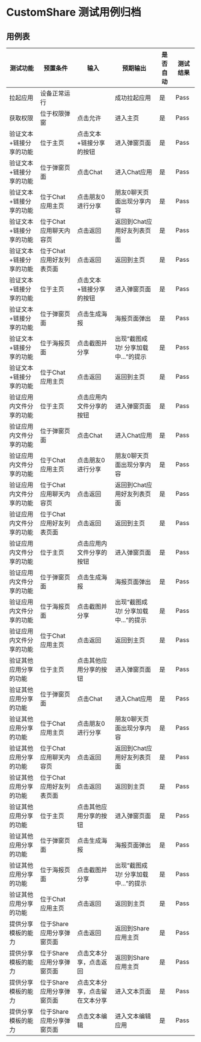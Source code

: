 # CustomShare 测试用例归档

## 用例表

|测试功能|预置条件|输入|预期输出|是否自动|测试结果|
|--------------------------------|--------------------------------|--------------------------------|--------------------------------|--------------------------------|--------------------------------|
|拉起应用|	设备正常运行|		|成功拉起应用|是|Pass|
|获取权限|	位于权限弹窗|	点击允许|	进入主页|是|Pass|
|验证文本+链接分享的功能|	位于主页|   点击文本+链接分享的按钮|   进入弹窗页面|是|Pass|
|验证文本+链接分享的功能|	位于弹窗页面|   点击Chat|   进入Chat应用|是|Pass|
|验证文本+链接分享的功能|	位于Chat应用主页|   点击朋友0进行分享|   朋友0聊天页面出现分享内容|是|Pass|
|验证文本+链接分享的功能|	位于Chat应用聊天内容页|   点击返回|   返回到Chat应用好友列表页面|是|Pass|
|验证文本+链接分享的功能|	位于Chat应用好友列表页面|   点击返回|   返回到主页|是|Pass|
|验证文本+链接分享的功能|	位于主页|   点击文本+链接分享的按钮|   进入弹窗页面|是|Pass|
|验证文本+链接分享的功能|	位于弹窗页面|   点击生成海报|   海报页面弹出|是|Pass|
|验证文本+链接分享的功能|	位于海报页面|   点击截图并分享|   出现“截图成功!   分享加载中...”的提示|是|Pass|
|验证文本+链接分享的功能|	位于Chat应用主页|   点击返回|   返回到主页|是|Pass|
|验证应用内文件分享的功能|	位于主页|   点击应用内文件分享的按钮|   进入弹窗页面|是|Pass|
|验证应用内文件分享的功能|	位于弹窗页面|   点击Chat|   进入Chat应用|是|Pass|
|验证应用内文件分享的功能|	位于Chat应用主页|   点击朋友0进行分享|   朋友0聊天页面出现分享内容|是|Pass|
|验证应用内文件分享的功能|	位于Chat应用聊天内容页|   点击返回|   返回到Chat应用好友列表页面|是|Pass|
|验证应用内文件分享的功能|	位于Chat应用好友列表页面|   点击返回|   返回到主页|是|Pass|
|验证应用内文件分享的功能|	位于主页|   点击应用内文件分享的按钮|   进入弹窗页面|是|Pass|
|验证应用内文件分享的功能|	位于弹窗页面|   点击生成海报|   海报页面弹出|是|Pass|
|验证应用内文件分享的功能|	位于海报页面|   点击截图并分享|   出现“截图成功!   分享加载中...”的提示|是|Pass|
|验证应用内文件分享的功能|	位于Chat应用主页|   点击返回|   返回到主页|是|Pass|
|验证其他应用分享的功能|	位于主页|   点击其他应用分享的按钮|   进入弹窗页面|是|Pass|
|验证其他应用分享的功能|	位于弹窗页面|   点击Chat|   进入Chat应用|是|Pass|
|验证其他应用分享的功能|	位于Chat应用主页|   点击朋友0进行分享|   朋友0聊天页面出现分享内容|是|Pass|
|验证其他应用分享的功能|	位于Chat应用聊天内容页|   点击返回|   返回到Chat应用好友列表页面|是|Pass|
|验证其他应用分享的功能|	位于Chat应用好友列表页面|   点击返回|   返回到主页|是|Pass|
|验证其他应用分享的功能|	位于主页|   点击其他应用分享的按钮|   进入弹窗页面|是|Pass|
|验证其他应用分享的功能|	位于弹窗页面|   点击生成海报|   海报页面弹出|是|Pass|
|验证其他应用分享的功能|	位于海报页面|   点击截图并分享|   出现“截图成功!   分享加载中...”的提示|是|Pass|
|验证其他应用分享的功能|	位于Chat应用主页|   点击返回|   返回到主页|是|Pass|
|提供分享模板的能力|	位于Share应用分享弹窗页面|   点击返回|   返回到Share应用主页|是|Pass|
|提供分享模板的能力|	位于Share应用分享弹窗页面|   点击文本分享，点击返回|   返回到Share应用主页|是|Pass|
|提供分享模板的能力|	位于Share应用分享弹窗页面|   点击文本分享，点击留在文本分享|   进入文本页面|是|Pass|
|提供分享模板的能力|	位于Share应用分享弹窗页面|   点击文本编辑|   进入文本编辑应用|是|Pass|